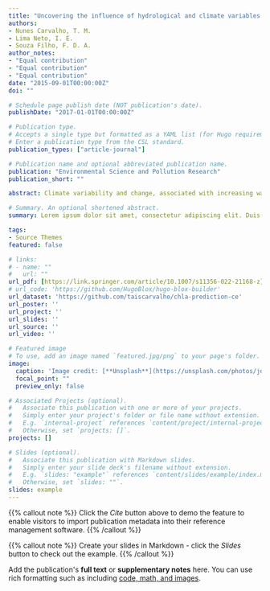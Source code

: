 ```yaml
---
title: "Uncovering the influence of hydrological and climate variables in chlorophyll-A concentration in tropical reservoirs with machine learning"
authors:
- Nunes Carvalho, T. M.
- Lima Neto, I. E.
- Souza Filho, F. D. A.
author_notes:
- "Equal contribution"
- "Equal contribution"
- "Equal contribution"
date: "2015-09-01T00:00:00Z"
doi: ""

# Schedule page publish date (NOT publication's date).
publishDate: "2017-01-01T00:00:00Z"

# Publication type.
# Accepts a single type but formatted as a YAML list (for Hugo requirements).
# Enter a publication type from the CSL standard.
publication_types: ["article-journal"]

# Publication name and optional abbreviated publication name.
publication: "Environmental Science and Pollution Research"
publication_short: ""

abstract: Climate variability and change, associated with increasing water demands, can have significant implications for water availability. In the Brazilian semi-arid, eutrophication in reservoirs raises the risk of water scarcity. The reservoirs have also a high seasonal and annual variability of water level and volume, which can have important effects on chlorophyll-a concentration (Chla). Assessing the influence of climate and hydrological variability on phytoplankton growth can be important to find strategies to achieve water security in tropical regions with similar problems. This study explores the potential of machine learning models to predict Chla in reservoirs and to understand their relationship with hydrological and climate variables. The model is based mainly on satellite data, which makes the methodology useful for data-scarce regions. Tree-based ensemble methods had the best performances among six machine learning methods and one parametric model. This performance can be considered satisfactory as classical empirical relationships between Chla and phosphorus may not hold for tropical reservoirs. Water volume and the mix-layer depth are inversely related to Chla, while mean surface temperature, water level, and surface solar radiation have direct relationships with Chla. These findings provide insights on how seasonal climate prediction and reservoir operation might influence water quality in regions supplied by superficial reservoirs.

# Summary. An optional shortened abstract.
summary: Lorem ipsum dolor sit amet, consectetur adipiscing elit. Duis posuere tellus ac convallis placerat. Proin tincidunt magna sed ex sollicitudin condimentum.

tags:
- Source Themes
featured: false

# links:
# - name: ""
#   url: ""
url_pdf: [https://link.springer.com/article/10.1007/s11356-022-21168-z]
# url_code: 'https://github.com/HugoBlox/hugo-blox-builder'
url_dataset: 'https://github.com/taiscarvalho/chla-prediction-ce'
url_poster: ''
url_project: ''
url_slides: ''
url_source: ''
url_video: ''

# Featured image
# To use, add an image named `featured.jpg/png` to your page's folder. 
image:
  caption: 'Image credit: [**Unsplash**](https://unsplash.com/photos/jdD8gXaTZsc)'
  focal_point: ""
  preview_only: false

# Associated Projects (optional).
#   Associate this publication with one or more of your projects.
#   Simply enter your project's folder or file name without extension.
#   E.g. `internal-project` references `content/project/internal-project/index.md`.
#   Otherwise, set `projects: []`.
projects: []

# Slides (optional).
#   Associate this publication with Markdown slides.
#   Simply enter your slide deck's filename without extension.
#   E.g. `slides: "example"` references `content/slides/example/index.md`.
#   Otherwise, set `slides: ""`.
slides: example
---
```


{{% callout note %}}
Click the *Cite* button above to demo the feature to enable visitors to import publication metadata into their reference management software.
{{% /callout %}}

{{% callout note %}}
Create your slides in Markdown - click the *Slides* button to check out the example.
{{% /callout %}}

Add the publication's **full text** or **supplementary notes** here. You can use rich formatting such as including [code, math, and images](https://docs.hugoblox.com/content/writing-markdown-latex/).
